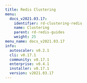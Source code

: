 ```yaml
---
title: Redis Clustering
menu:
  docs_v2021.03.17:
    identifier: rd-clustering-redis
    name: Clustering
    parent: rd-redis-guides
    weight: 25
menu_name: docs_v2021.03.17
info:
  autoscaler: v0.2.1
  cli: v0.17.1
  community: v0.17.1
  enterprise: v0.4.1
  installer: v0.17.1
  version: v2021.03.17
---
```


